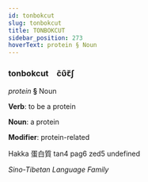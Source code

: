 ```yaml
---
id: tonbokcut
slug: tonbokcut
title: TONBOKCUT
sidebar_position: 273
hoverText: protein § Noun
---
```


### tonbokcut&emsp;<span kind="abugida">c̃ʋ̑ꞇ̆ʃ</span>

*protein* **§** Noun

**Verb**: to be a protein

**Noun**: a protein

**Modifier**: protein-related

Hakka 蛋白質 tan4 pag6 zed5 undefined

*Sino-Tibetan Language Family*